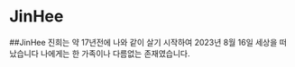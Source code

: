 # JinHee

##JinHee 진희는 약 17년전에 나와 같이 살기 시작하여 2023년 8월 16일 세상을 떠났습니다
               나에게는 한 가족이나 다름없는 존재였습니다.